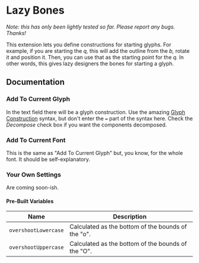 # Lazy Bones

*Note: this has only been lightly tested so far. Please report any bugs. Thanks!*

This extension lets you define constructions for starting glyphs. For example, if you are starting the *q,* this will add the outline from the *b,* rotate it and position it. Then, you can use that as the starting point for the *q.* In other words, this gives lazy designers the bones for starting a glyph.

## Documentation

### Add To Current Glyph

In the text field there will be a glyph construction. Use the amazing [Glyph Construction](https://github.com/typemytype/GlyphConstruction) syntax, but don't enter the `=` part of the syntax here. Check the _Decompose_ check box if you want the components decomposed.

### Add To Current Font

This is the same as "Add To Current Glyph" but, you know, for the whole font. It should be self-explanatory.

### Your Own Settings

Are coming soon-ish.

#### Pre-Built Variables

Name                 | Description
-------------------- | --------------------------------------------------
`overshootLowercase` | Calculated as the bottom of the bounds of the "o".
`overshootUppercase` | Calculated as the bottom of the bounds of the "O".
